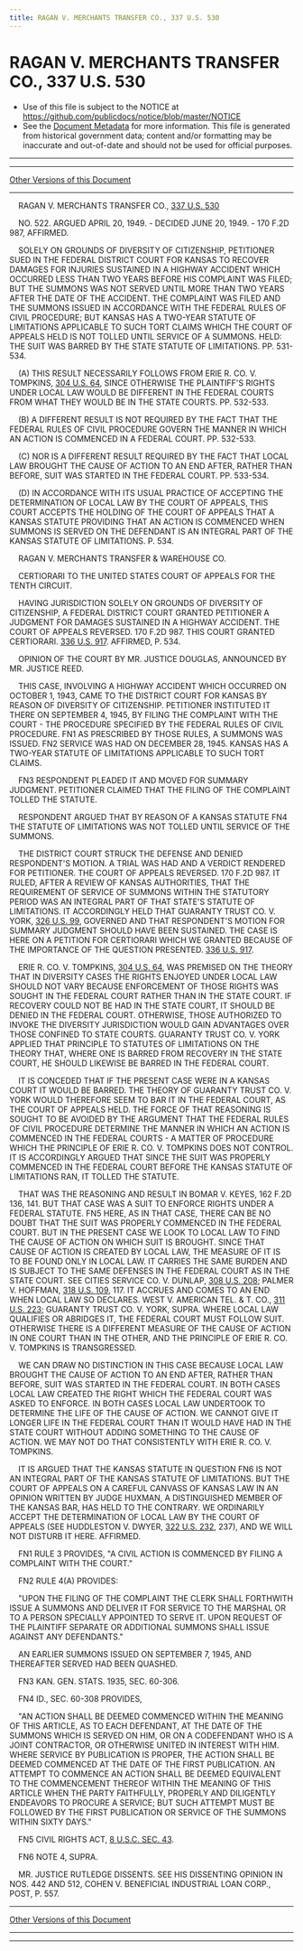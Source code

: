 ```yaml
---
title: RAGAN V. MERCHANTS TRANSFER CO., 337 U.S. 530
---
```


# RAGAN V. MERCHANTS TRANSFER CO., 337 U.S. 530

* Use of this file is subject to the NOTICE at https://github.com/publicdocs/notice/blob/master/NOTICE
* See the [Document Metadata](../../../index.md) for more information.
  This file is generated from historical government data; content and/or formatting may be inaccurate and out-of-date and should not be used for official purposes.

----------
----------

[Other Versions of this Document](https://publicdocs.github.io/go/links?ns=uslm-x&ref=%2Fus%2Fcourts%2Fscotus%2FusReporter%2F337%2F530)

----------

    RAGAN V. MERCHANTS TRANSFER CO., [337 U.S. 530][/us/courts/scotus/usReporter/337/530]

    NO. 522.  ARGUED APRIL 20, 1949.  - DECIDED JUNE 20, 1949.  - 170 F.2D 987, AFFIRMED.

    SOLELY ON GROUNDS OF DIVERSITY OF CITIZENSHIP, PETITIONER SUED IN THE FEDERAL DISTRICT COURT FOR KANSAS TO RECOVER DAMAGES FOR INJURIES SUSTAINED IN A HIGHWAY ACCIDENT WHICH OCCURRED LESS THAN TWO YEARS BEFORE HIS COMPLAINT WAS FILED; BUT THE SUMMONS WAS NOT SERVED UNTIL MORE THAN TWO YEARS AFTER THE DATE OF THE ACCIDENT.  THE COMPLAINT WAS FILED AND THE SUMMONS ISSUED IN ACCORDANCE WITH THE FEDERAL RULES OF CIVIL PROCEDURE; BUT KANSAS HAS A TWO-YEAR STATUTE OF LIMITATIONS APPLICABLE TO SUCH TORT CLAIMS WHICH THE COURT OF APPEALS HELD IS NOT TOLLED UNTIL SERVICE OF A SUMMONS.  HELD:  THE SUIT WAS BARRED BY THE STATE STATUTE OF LIMITATIONS.  PP. 531-534.

    (A)  THIS RESULT NECESSARILY FOLLOWS FROM ERIE R. CO. V. TOMPKINS, [304 U.S. 64][/us/courts/scotus/usReporter/304/64], SINCE OTHERWISE THE PLAINTIFF'S RIGHTS UNDER LOCAL LAW WOULD BE DIFFERENT IN THE FEDERAL COURTS FROM WHAT THEY WOULD BE IN THE STATE COURTS.  PP. 532-533.

    (B)  A DIFFERENT RESULT IS NOT REQUIRED BY THE FACT THAT THE FEDERAL RULES OF CIVIL PROCEDURE GOVERN THE MANNER IN WHICH AN ACTION IS COMMENCED IN A FEDERAL COURT.  PP. 532-533.

    (C)  NOR IS A DIFFERENT RESULT REQUIRED BY THE FACT THAT LOCAL LAW BROUGHT THE CAUSE OF ACTION TO AN END AFTER, RATHER THAN BEFORE, SUIT WAS STARTED IN THE FEDERAL COURT.  PP. 533-534.

    (D)  IN ACCORDANCE WITH ITS USUAL PRACTICE OF ACCEPTING THE DETERMINATION OF LOCAL LAW BY THE COURT OF APPEALS, THIS COURT ACCEPTS THE HOLDING OF THE COURT OF APPEALS THAT A KANSAS STATUTE PROVIDING THAT AN ACTION IS COMMENCED WHEN SUMMONS IS SERVED ON THE DEFENDANT IS AN INTEGRAL PART OF THE KANSAS STATUTE OF LIMITATIONS.  P. 534.

    RAGAN V. MERCHANTS TRANSFER & WAREHOUSE CO.

    CERTIORARI TO THE UNITED STATES COURT OF APPEALS FOR THE TENTH CIRCUIT.

    HAVING JURISDICTION SOLELY ON GROUNDS OF DIVERSITY OF CITIZENSHIP, A FEDERAL DISTRICT COURT GRANTED PETITIONER A JUDGMENT FOR DAMAGES SUSTAINED IN A HIGHWAY ACCIDENT.  THE COURT OF APPEALS REVERSED.  170 F.2D 987.  THIS COURT GRANTED CERTIORARI.  [336 U.S. 917][/us/courts/scotus/usReporter/336/917].  AFFIRMED, P. 534.

    OPINION OF THE COURT BY MR. JUSTICE DOUGLAS, ANNOUNCED BY MR. JUSTICE REED.

    THIS CASE, INVOLVING A HIGHWAY ACCIDENT WHICH OCCURRED ON OCTOBER 1, 1943, CAME TO THE DISTRICT COURT FOR KANSAS BY REASON OF DIVERSITY OF CITIZENSHIP.  PETITIONER INSTITUTED IT THERE ON SEPTEMBER 4, 1945, BY FILING THE COMPLAINT WITH THE COURT - THE PROCEDURE SPECIFIED BY THE FEDERAL RULES OF CIVIL PROCEDURE.  FN1  AS PRESCRIBED BY THOSE RULES, A SUMMONS WAS ISSUED.  FN2  SERVICE WAS HAD ON DECEMBER 28, 1945.  KANSAS HAS A TWO-YEAR STATUTE OF LIMITATIONS APPLICABLE TO SUCH TORT CLAIMS.

    FN3  RESPONDENT PLEADED IT AND MOVED FOR SUMMARY JUDGMENT.  PETITIONER CLAIMED THAT THE FILING OF THE COMPLAINT TOLLED THE STATUTE.

    RESPONDENT ARGUED THAT BY REASON OF A KANSAS STATUTE  FN4  THE STATUTE OF LIMITATIONS WAS NOT TOLLED UNTIL SERVICE OF THE SUMMONS.

    THE DISTRICT COURT STRUCK THE DEFENSE AND DENIED RESPONDENT'S MOTION.  A TRIAL WAS HAD AND A VERDICT RENDERED FOR PETITIONER.  THE COURT OF APPEALS REVERSED.  170 F.2D 987.  IT RULED, AFTER A REVIEW OF KANSAS AUTHORITIES, THAT THE REQUIREMENT OF SERVICE OF SUMMONS WITHIN THE STATUTORY PERIOD WAS AN INTEGRAL PART OF THAT STATE'S STATUTE OF LIMITATIONS.  IT ACCORDINGLY HELD THAT GUARANTY TRUST CO. V. YORK, [326 U.S. 99][/us/courts/scotus/usReporter/326/99], GOVERNED AND THAT RESPONDENT'S MOTION FOR SUMMARY JUDGMENT SHOULD HAVE BEEN SUSTAINED.  THE CASE IS HERE ON A PETITION FOR CERTIORARI WHICH WE GRANTED BECAUSE OF THE IMPORTANCE OF THE QUESTION PRESENTED.  [336 U.S. 917][/us/courts/scotus/usReporter/336/917].

    ERIE R. CO. V. TOMPKINS, [304 U.S. 64][/us/courts/scotus/usReporter/304/64], WAS PREMISED ON THE THEORY THAT IN DIVERSITY CASES THE RIGHTS ENJOYED UNDER LOCAL LAW SHOULD NOT VARY BECAUSE ENFORCEMENT OF THOSE RIGHTS WAS SOUGHT IN THE FEDERAL COURT RATHER THAN IN THE STATE COURT.  IF RECOVERY COULD NOT BE HAD IN THE STATE COURT, IT SHOULD BE DENIED IN THE FEDERAL COURT.  OTHERWISE, THOSE AUTHORIZED TO INVOKE THE DIVERSITY JURISDICTION WOULD GAIN ADVANTAGES OVER THOSE CONFINED TO STATE COURTS.  GUARANTY TRUST CO. V. YORK APPLIED THAT PRINCIPLE TO STATUTES OF LIMITATIONS ON THE THEORY THAT, WHERE ONE IS BARRED FROM RECOVERY IN THE STATE COURT, HE SHOULD LIKEWISE BE BARRED IN THE FEDERAL COURT.

    IT IS CONCEDED THAT IF THE PRESENT CASE WERE IN A KANSAS COURT IT WOULD BE BARRED.  THE THEORY OF GUARANTY TRUST CO. V. YORK WOULD THEREFORE SEEM TO BAR IT IN THE FEDERAL COURT, AS THE COURT OF APPEALS HELD.  THE FORCE OF THAT REASONING IS SOUGHT TO BE AVOIDED BY THE ARGUMENT THAT THE FEDERAL RULES OF CIVIL PROCEDURE DETERMINE THE MANNER IN WHICH AN ACTION IS COMMENCED IN THE FEDERAL COURTS - A MATTER OF PROCEDURE WHICH THE PRINCIPLE OF ERIE R. CO. V. TOMPKINS DOES NOT CONTROL.  IT IS ACCORDINGLY ARGUED THAT SINCE THE SUIT WAS PROPERLY COMMENCED IN THE FEDERAL COURT BEFORE THE KANSAS STATUTE OF LIMITATIONS RAN, IT TOLLED THE STATUTE.

    THAT WAS THE REASONING AND RESULT IN BOMAR V. KEYES, 162 F.2D 136, 141.  BUT THAT CASE WAS A SUIT TO ENFORCE RIGHTS UNDER A FEDERAL STATUTE.  FN5  HERE, AS IN THAT CASE, THERE CAN BE NO DOUBT THAT THE SUIT WAS PROPERLY COMMENCED IN THE FEDERAL COURT.  BUT IN THE PRESENT CASE WE LOOK TO LOCAL LAW TO FIND THE CAUSE OF ACTION ON WHICH SUIT IS BROUGHT.  SINCE THAT CAUSE OF ACTION IS CREATED BY LOCAL LAW, THE MEASURE OF IT IS TO BE FOUND ONLY IN LOCAL LAW.  IT CARRIES THE SAME BURDEN AND IS SUBJECT TO THE SAME DEFENSES IN THE FEDERAL COURT AS IN THE STATE COURT.  SEE CITIES SERVICE CO. V. DUNLAP, [308 U.S. 208][/us/courts/scotus/usReporter/308/208]; PALMER V. HOFFMAN, [318 U.S. 109][/us/courts/scotus/usReporter/318/109], 117.  IT ACCRUES AND COMES TO AN END WHEN LOCAL LAW SO DECLARES.  WEST V. AMERICAN TEL. & T. CO., [311 U.S. 223][/us/courts/scotus/usReporter/311/223]; GUARANTY TRUST CO. V. YORK, SUPRA.  WHERE LOCAL LAW QUALIFIES OR ABRIDGES IT, THE FEDERAL COURT MUST FOLLOW SUIT.  OTHERWISE THERE IS A DIFFERENT MEASURE OF THE CAUSE OF ACTION IN ONE COURT THAN IN THE OTHER, AND THE PRINCIPLE OF ERIE R. CO. V. TOMPKINS IS TRANSGRESSED.

    WE CAN DRAW NO DISTINCTION IN THIS CASE BECAUSE LOCAL LAW BROUGHT THE CAUSE OF ACTION TO AN END AFTER, RATHER THAN BEFORE, SUIT WAS STARTED IN THE FEDERAL COURT.  IN BOTH CASES LOCAL LAW CREATED THE RIGHT WHICH THE FEDERAL COURT WAS ASKED TO ENFORCE.  IN BOTH CASES LOCAL LAW UNDERTOOK TO DETERMINE THE LIFE OF THE CAUSE OF ACTION.  WE CANNOT GIVE IT LONGER LIFE IN THE FEDERAL COURT THAN IT WOULD HAVE HAD IN THE STATE COURT WITHOUT ADDING SOMETHING TO THE CAUSE OF ACTION.  WE MAY NOT DO THAT CONSISTENTLY WITH ERIE R. CO. V. TOMPKINS.

    IT IS ARGUED THAT THE KANSAS STATUTE IN QUESTION  FN6  IS NOT AN INTEGRAL PART OF THE KANSAS STATUTE OF LIMITATIONS.  BUT THE COURT OF APPEALS ON A CAREFUL CANVASS OF KANSAS LAW IN AN OPINION WRITTEN BY JUDGE HUXMAN, A DISTINGUISHED MEMBER OF THE KANSAS BAR, HAS HELD TO THE CONTRARY.  WE ORDINARILY ACCEPT THE DETERMINATION OF LOCAL LAW BY THE COURT OF APPEALS (SEE HUDDLESTON V. DWYER, [322 U.S. 232][/us/courts/scotus/usReporter/322/232], 237), AND WE WILL NOT DISTURB IT HERE.  AFFIRMED.

    FN1  RULE 3 PROVIDES, "A CIVIL ACTION IS COMMENCED BY FILING A COMPLAINT WITH THE COURT."

    FN2  RULE 4(A) PROVIDES:

    "UPON THE FILING OF THE COMPLAINT THE CLERK SHALL FORTHWITH ISSUE A SUMMONS AND DELIVER IT FOR SERVICE TO THE MARSHAL OR TO A PERSON SPECIALLY APPOINTED TO SERVE IT.  UPON REQUEST OF THE PLAINTIFF SEPARATE OR ADDITIONAL SUMMONS SHALL ISSUE AGAINST ANY DEFENDANTS."

    AN EARLIER SUMMONS ISSUED ON SEPTEMBER 7, 1945, AND THEREAFTER SERVED HAD BEEN QUASHED.

    FN3  KAN. GEN. STATS. 1935, SEC. 60-306.

    FN4  ID., SEC. 60-308 PROVIDES,

    "AN ACTION SHALL BE DEEMED COMMENCED WITHIN THE MEANING OF THIS ARTICLE, AS TO EACH DEFENDANT, AT THE DATE OF THE SUMMONS WHICH IS SERVED ON HIM, OR ON A CODEFENDANT WHO IS A JOINT CONTRACTOR, OR OTHERWISE UNITED IN INTEREST WITH HIM.  WHERE SERVICE BY PUBLICATION IS PROPER, THE ACTION SHALL BE DEEMED COMMENCED AT THE DATE OF THE FIRST PUBLICATION.  AN ATTEMPT TO COMMENCE AN ACTION SHALL BE DEEMED EQUIVALENT TO THE COMMENCEMENT THEREOF WITHIN THE MEANING OF THIS ARTICLE WHEN THE PARTY FAITHFULLY, PROPERLY AND DILIGENTLY ENDEAVORS TO PROCURE A SERVICE; BUT SUCH ATTEMPT MUST BE FOLLOWED BY THE FIRST PUBLICATION OR SERVICE OF THE SUMMONS WITHIN SIXTY DAYS."

    FN5  CIVIL RIGHTS ACT, [8 U.S.C. SEC. 43][/us/usc/t8/s43].

    FN6  NOTE 4, SUPRA.

    MR. JUSTICE RUTLEDGE DISSENTS.  SEE HIS DISSENTING OPINION IN NOS. 442 AND 512, COHEN V. BENEFICIAL INDUSTRIAL LOAN CORP., POST, P. 557.

----------

[Other Versions of this Document](https://publicdocs.github.io/go/links?ns=uslm-x&ref=%2Fus%2Fcourts%2Fscotus%2FusReporter%2F337%2F530)

----------
----------

[/us/courts/scotus/usReporter/337/530]: https://publicdocs.github.io/go/links?ns=uslm-x&ref=%2Fus%2Fcourts%2Fscotus%2FusReporter%2F337%2F530
[/us/courts/scotus/usReporter/304/64]: https://publicdocs.github.io/go/links?ns=uslm-x&ref=%2Fus%2Fcourts%2Fscotus%2FusReporter%2F304%2F64
[/us/courts/scotus/usReporter/336/917]: https://publicdocs.github.io/go/links?ns=uslm-x&ref=%2Fus%2Fcourts%2Fscotus%2FusReporter%2F336%2F917
[/us/courts/scotus/usReporter/326/99]: https://publicdocs.github.io/go/links?ns=uslm-x&ref=%2Fus%2Fcourts%2Fscotus%2FusReporter%2F326%2F99
[/us/courts/scotus/usReporter/336/917]: https://publicdocs.github.io/go/links?ns=uslm-x&ref=%2Fus%2Fcourts%2Fscotus%2FusReporter%2F336%2F917
[/us/courts/scotus/usReporter/304/64]: https://publicdocs.github.io/go/links?ns=uslm-x&ref=%2Fus%2Fcourts%2Fscotus%2FusReporter%2F304%2F64
[/us/courts/scotus/usReporter/308/208]: https://publicdocs.github.io/go/links?ns=uslm-x&ref=%2Fus%2Fcourts%2Fscotus%2FusReporter%2F308%2F208
[/us/courts/scotus/usReporter/318/109]: https://publicdocs.github.io/go/links?ns=uslm-x&ref=%2Fus%2Fcourts%2Fscotus%2FusReporter%2F318%2F109
[/us/courts/scotus/usReporter/311/223]: https://publicdocs.github.io/go/links?ns=uslm-x&ref=%2Fus%2Fcourts%2Fscotus%2FusReporter%2F311%2F223
[/us/courts/scotus/usReporter/322/232]: https://publicdocs.github.io/go/links?ns=uslm-x&ref=%2Fus%2Fcourts%2Fscotus%2FusReporter%2F322%2F232
[/us/usc/t8/s43]: https://publicdocs.github.io/go/links?ns=uslm&ref=%2Fus%2Fusc%2Ft8%2Fs43


